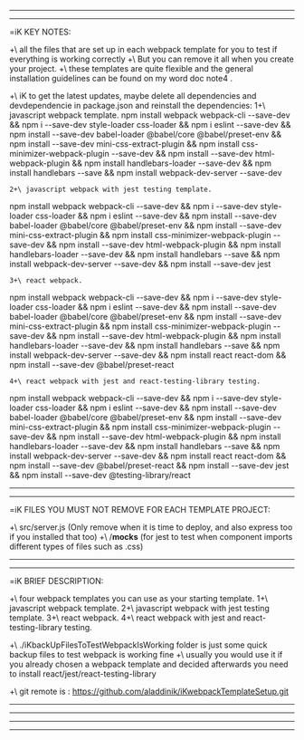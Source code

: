 ----------------------------------------
----------------------------------------
=iK KEY NOTES:

+\ all the files that are set up in each webpack template for you to test if everything is working correctly
	+\ But you can remove it all when you create your project.
+\ these templates are quite flexible and the general installation guidelines can be found on my word doc note4 .

+\ iK to get the latest updates, maybe delete all dependencies and devdependencie in package.json and reinstall the dependencies:
	1+\ javascript webpack template.
npm install webpack webpack-cli --save-dev && npm i --save-dev style-loader css-loader && npm i eslint --save-dev && npm install --save-dev babel-loader @babel/core @babel/preset-env && npm install --save-dev mini-css-extract-plugin && npm install css-minimizer-webpack-plugin --save-dev && npm install --save-dev html-webpack-plugin && npm install handlebars-loader --save-dev && npm install handlebars --save && npm install webpack-dev-server --save-dev

	2+\ javascript webpack with jest testing template.
npm install webpack webpack-cli --save-dev && npm i --save-dev style-loader css-loader && npm i eslint --save-dev && npm install --save-dev babel-loader @babel/core @babel/preset-env && npm install --save-dev mini-css-extract-plugin && npm install css-minimizer-webpack-plugin --save-dev && npm install --save-dev html-webpack-plugin && npm install handlebars-loader --save-dev && npm install handlebars --save && npm install webpack-dev-server --save-dev && npm install --save-dev jest

	3+\ react webpack.
npm install webpack webpack-cli --save-dev && npm i --save-dev style-loader css-loader && npm i eslint --save-dev && npm install --save-dev babel-loader @babel/core @babel/preset-env && npm install --save-dev mini-css-extract-plugin && npm install css-minimizer-webpack-plugin --save-dev && npm install --save-dev html-webpack-plugin && npm install handlebars-loader --save-dev && npm install handlebars --save && npm install webpack-dev-server --save-dev && npm install react react-dom && npm install --save-dev @babel/preset-react

	4+\ react webpack with jest and react-testing-library testing.
npm install webpack webpack-cli --save-dev && npm i --save-dev style-loader css-loader && npm i eslint --save-dev && npm install --save-dev babel-loader @babel/core @babel/preset-env && npm install --save-dev mini-css-extract-plugin && npm install css-minimizer-webpack-plugin --save-dev && npm install --save-dev html-webpack-plugin && npm install handlebars-loader --save-dev && npm install handlebars --save && npm install webpack-dev-server --save-dev && npm install react react-dom && npm install --save-dev @babel/preset-react && npm install --save-dev jest && npm install --save-dev @testing-library/react

----------------------------------------
----------------------------------------
=iK FILES YOU MUST NOT REMOVE FOR EACH TEMPLATE PROJECT:

+\ src/server.js    (Only remove when it is time to deploy, and also express too if you installed that too)
+\ /__mocks__   (for jest to test when component imports different types of files such as .css)

----------------------------------------
----------------------------------------
=iK BRIEF DESCRIPTION:

+\ four webpack templates you can use as your starting template.
	1+\ javascript webpack template.
	2+\ javascript webpack with jest testing template.
	3+\ react webpack.
	4+\ react webpack with jest and react-testing-library testing.

+\ ./iKbackUpFilesToTestWebpackIsWorking folder is just some quick backup files to test webpack is working fine
	+\ usually you would use it if you already chosen a webpack template and decided afterwards you need to install react/jest/react-testing-library
    
+\ git remote is : https://github.com/aladdinik/iKwebpackTemplateSetup.git

----------------------------------------
----------------------------------------


----------------------------------------
----------------------------------------
